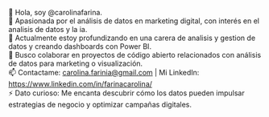 👋 Hola, soy @carolinafarina.  
👀 Apasionada por el análisis de datos en marketing digital, con interés en el analisis de datos y la ia.  
🌱 Actualmente estoy profundizando en una carera de analisis y gestion de datos y creando dashboards con Power BI.  
💞️ Busco colaborar en proyectos de código abierto relacionados con análisis de datos para marketing o visualización.  
📫 Contactame: carolina.farinia@gmail.com | Mi LinkedIn: https://www.linkedin.com/in/farinacarolina/   
⚡ Dato curioso: Me encanta descubrir cómo los datos pueden impulsar estrategias de negocio y optimizar campañas digitales.

<!---
carolinafarina/carolinafarina is a ✨ special ✨ repository because its `README.md` (this file) appears on your GitHub profile.
You can click the Preview link to take a look at your changes.
--->
